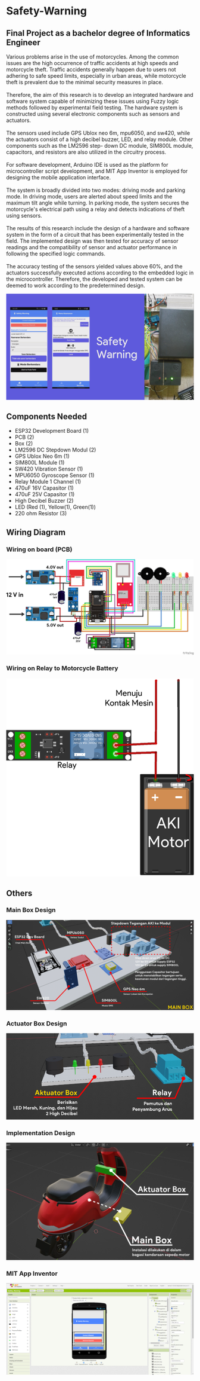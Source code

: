 # Safety-Warning

## Final Project as a bachelor degree of Informatics Engineer

Various problems arise in the use of motorcycles. Among the common issues are the
high occurrence of traffic accidents at high speeds and motorcycle theft. Traffic
accidents generally happen due to users not adhering to safe speed limits, especially
in urban areas, while motorcycle theft is prevalent due to the minimal security
measures in place. <br/> <br/>
Therefore, the aim of this research is to develop an integrated
hardware and software system capable of minimizing these issues using Fuzzy logic
methods followed by experimental field testing. The hardware system is constructed
using several electronic components such as sensors and actuators. <br/> <br/>
The sensors used include GPS Ublox neo 6m, mpu6050, and sw420, while the actuators consist of a high
decibel buzzer, LED, and relay module. Other components such as the LM2596 step-
down DC module, SIM800L module, capacitors, and resistors are also utilized in the
circuitry process. <br/> <br/>
For software development, Arduino IDE is used as the platform for
microcontroller script development, and MIT App Inventor is employed for designing
the mobile application interface. <br/> <br/>
The system is broadly divided into two modes: driving
mode and parking mode. In driving mode, users are alerted about speed limits and the
maximum tilt angle while turning. In parking mode, the system secures the
motorcycle's electrical path using a relay and detects indications of theft using sensors. <br/> <br/>
The results of this research include the design of a hardware and software system in
the form of a circuit that has been experimentally tested in the field. The implemented
design was then tested for accuracy of sensor readings and the compatibility of sensor
and actuator performance in following the specified logic commands. <br/> <br/>
The accuracy testing of the sensors yielded values above 60%, and the actuators successfully
executed actions according to the embedded logic in the microcontroller. Therefore,
the developed and tested system can be deemed to work according to the
predetermined design.

<img src="./Others/Safety-Warning.png">

## Components Needed
* ESP32 Development Board (1) <br/>
* PCB (2) <br/>
* Box (2) <br/>
* LM2596 DC Stepdown Modul (2) <br/>
* GPS Ublox Neo 6m (1) <br/>
* SIM800L Module (1) <br/>
* SW420 Vibration Sensor (1) <br/>
* MPU6050 Gyroscope Sensor (1) <br/>
* Relay Module 1 Channel (1) <br/>
* 470uF 16V Capasitor (1) <br/>
* 470uF 25V Capasitor (1) <br/>
* High Decibel Buzzer (2) <br/>
* LED (Red (1), Yellow(1), Green(1)) <br/>
* 220 ohm Resistor (3) <br/>

## Wiring Diagram

### Wiring on board (PCB) <br/>
<img src="./Wiring/Safety_Warning_Wiring.png">

### Wiring on Relay to Motorcycle Battery <br/>
<img src="./Wiring/Relay_Wiring.png">

## Others <br/>
### Main Box Design <br/>
<img src="./Others/Main_Box_Design.PNG">

### Actuator Box Design <br/>
<img src="./Others/Actuator_Box_Design.PNG">

### Implementation Design <br/>
<img src="./Others/Implementation_Design.PNG">

### MIT App Inventor <br/>
<img src="./Others/mit-app-inventor.PNG">
